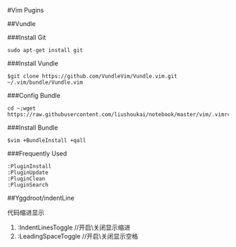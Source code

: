 #Vim Pugins

##Vundle

###Install Git

```
sudo apt-get install git
```

###Install Vundle

```
$git clone https://github.com/VundleVim/Vundle.vim.git ~/.vim/bundle/Vundle.vim
```

###Config Bundle

```
cd ~;wget https://raw.githubusercontent.com/liushoukai/notebook/master/vim/.vimrc
```

###Install Bundle

```
$vim +BundleInstall +qall
```

###Frequently Used

```
:PluginInstall
:PluginUpdate
:PluginClean
:PluginSearch
```

##Yggdroot/indentLine

代码缩进显示

1. :IndentLinesToggle  //开启\关闭显示缩进
2. :LeadingSpaceToggle //开启\关闭显示空格

